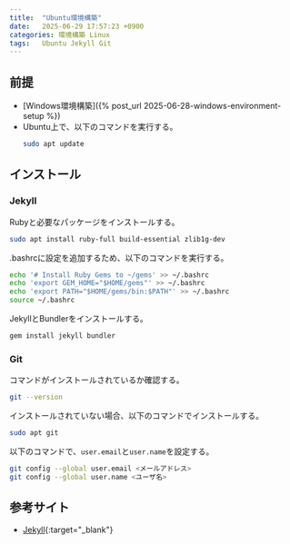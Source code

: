 ```yaml
---
title:  "Ubuntu環境構築"
date:   2025-06-29 17:57:23 +0900
categories: 環境構築 Linux
tags:   Ubuntu Jekyll Git
---
```


## 前提
- [Windows環境構築]({% post_url 2025-06-28-windows-environment-setup %})
- Ubuntu上で、以下のコマンドを実行する。
    ```bash
    sudo apt update
    ```

## インストール

### Jekyll
Rubyと必要なパッケージをインストールする。
```bash
sudo apt install ruby-full build-essential zlib1g-dev
```
.bashrcに設定を追加するため、以下のコマンドを実行する。
```bash
echo '# Install Ruby Gems to ~/gems' >> ~/.bashrc
echo 'export GEM_HOME="$HOME/gems"' >> ~/.bashrc
echo 'export PATH="$HOME/gems/bin:$PATH"' >> ~/.bashrc
source ~/.bashrc
```
JekyllとBundlerをインストールする。
```bash
gem install jekyll bundler
```

### Git
コマンドがインストールされているか確認する。
```bash
git --version
```
インストールされていない場合、以下のコマンドでインストールする。
```bash
sudo apt git
```
以下のコマンドで、```user.email```と```user.name```を設定する。
```bash
git config --global user.email <メールアドレス>
git config --global user.name <ユーザ名>
```

## 参考サイト
- [Jekyll](https://jekyllrb.com/docs/installation/ubuntu/){:target="_blank"}
